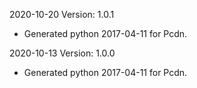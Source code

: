 2020-10-20 Version: 1.0.1
- Generated python 2017-04-11 for Pcdn.

2020-10-13 Version: 1.0.0
- Generated python 2017-04-11 for Pcdn.

